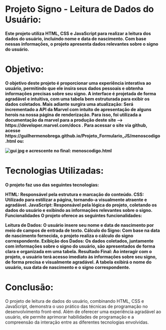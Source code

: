<strong><h1> Projeto Signo - Leitura de Dados do Usuário: </h1>
Este projeto utiliza HTML, CSS e JavaScript para realizar a leitura dos dados do usuário, incluindo nome e data de nascimento. Com base nessas informações, o projeto apresenta dados relevantes sobre o signo do usuário.
<h1> Objetivo:  </h1>
O objetivo deste projeto é proporcionar uma experiência interativa ao usuário, permitindo que ele insira seus dados pessoais e obtenha informações precisas sobre seu signo. A interface é projetada de forma agradável e intuitiva, com uma tabela bem estruturada para exibir os dados coletados. Mais adiante surgira uma atualização: Será incrementado a API da Marvel com intuito de apresentação de alguns herois na nossa página de renderização. Para isso, foi utilizada a documentação da marvel para a produção deste site --> https://developer.marvel.com/docs . Para acessar o site via github, acesse https://guilhermenobrega.github.io/Projeto_Formulario_JS/menoscodigo.html ou: <br>


![gui jpg](https://github.com/GuilhermeNobrega/Projeto_Formulario_JS/assets/100214869/3be9b825-a4ad-410e-9b37-42fa697e24ff)
e acrescente no final: menoscodigo.html


<h1> Tecnologias Utilizadas: </h1>
<h4></h4>O projeto faz uso das seguintes tecnologias:

 HTML: Responsável pela estrutura e marcação do conteúdo.
CSS: Utilizado para estilizar a página, tornando-a visualmente atraente e agradável.
JavaScript: Responsável pela lógica do projeto, coletando os dados do usuário e exibindo as informações relevantes sobre o signo.
Funcionalidades
O projeto oferece as seguintes funcionalidades:

Leitura de Dados: O usuário insere seu nome e data de nascimento por meio de campos de entrada de texto.
Cálculo do Signo: Com base na data de nascimento fornecida, o projeto realiza o cálculo do signo correspondente.
Exibição dos Dados: Os dados coletados, juntamente com informações sobre o signo do usuário, são apresentados de forma clara e organizada em uma tabela.</h4>
Resultado Final:
Ao interagir com o projeto, o usuário terá acesso imediato às informações sobre seu signo, de forma precisa e visualmente agradável. A tabela exibirá o nome do usuário, sua data de nascimento e o signo correspondente.</strong>

<h1>  Conclusão: </h1>
O projeto de leitura de dados do usuário, combinando HTML, CSS e JavaScript, demonstra o uso prático das técnicas de programação no desenvolvimento front-end. Além de oferecer uma experiência agradável ao usuário, ele permite aprimorar habilidades de programação e a compreensão da interação entre as diferentes tecnologias envolvidas. </strong>
